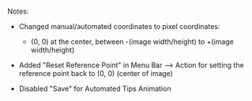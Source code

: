 Notes:

- Changed manual/automated coordinates to pixel coordinates:
    - (0, 0) at the center, between -(image width/height) to +(image width/height)

- Added "Reset Reference Point" in Menu Bar --> Action for setting the reference point back to (0, 0) (center of image)

- Disabled "Save" for Automated Tips Animation

